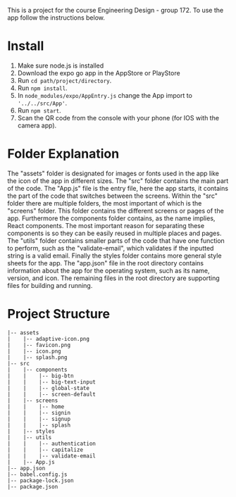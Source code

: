 This is a project for the course Engineering Design - group 172. To use the app follow the instructions below.

# Install
1. Make sure node.js is installed
2. Download the expo go app in the AppStore or PlayStore
3. Run ```cd path/project/directory```.
4. Run ```npm install```.
5. In ```node_modules/expo/AppEntry.js``` change the App import to ```'../../src/App'```.
6. Run ```npm start```.
7. Scan the QR code from the console with your phone (for IOS with the camera app).

# Folder Explanation
The "assets" folder is designated for images or fonts used in the app like the icon of the app in different sizes. The "src" folder contains the main part of the code. The "App.js" file is the entry file, here the app starts, it contains the part of the code that switches between the screens. Within the "src" folder there are multiple folders, the most important of which is the "screens" folder. This folder contains the different screens or pages of the app. Furthermore the components folder contains, as the name implies, React components. The most important reason for separating these components is so they can be easily reused in multiple places and pages. The "utils" folder contains smaller parts of the code that have one function to perform, such as the "validate-email", which validates if the inputted string is a valid email. Finally the styles folder contains more general style sheets for the app. The "app.json" file in the root directory contains information about the app for the operating system, such as its name, version, and icon. The remaining files in the root directory are supporting files for building and running.

# Project Structure
```
|-- assets
|    |-- adaptive-icon.png
|    |-- favicon.png
|    |-- icon.png
|    |-- splash.png
|-- src
|    |-- components
|    |    |-- big-btn
|    |    |-- big-text-input
|    |    |-- global-state
|    |    |-- screen-default
|    |-- screens
|    |    |-- home
|    |    |-- signin
|    |    |-- signup
|    |    |-- splash
|    |-- styles
|    |-- utils
|    |    |-- authentication
|    |    |-- capitalize
|    |    |-- validate-email
|    |-- App.js
|-- app.json
|-- babel.config.js
|-- package-lock.json
|-- package.json
```